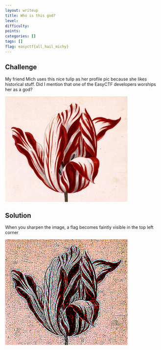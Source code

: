 ```yaml
---
layout: writeup
title: Who is this god?
level: 
difficulty: 
points: 
categories: []
tags: []
flag: easyctf{all_hail_michy}
---
```

## Challenge

My friend Mich uses this nice tulip as her profile pic because she likes
historical stuff. Did I mention that one of the EasyCTF developers
worships her as a god?

![](writeupfiles/tulip.png)

## Solution

When you sharpen the image, a flag becomes faintly visible in the top
left corner

![](writeupfiles/tulip_sharpened.png)

